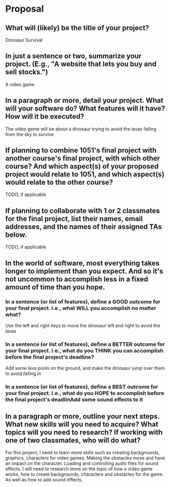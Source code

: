 # Proposal

## What will (likely) be the title of your project?

Dinosaur Survival

## In just a sentence or two, summarize your project. (E.g., "A website that lets you buy and sell stocks.")

A video game

## In a paragraph or more, detail your project. What will your software do? What features will it have? How will it be executed?

The video game will be about a dinosaur trying to avoid the lavas falling from the sky to survive

## If planning to combine 1051's final project with another course's final project, with which other course? And which aspect(s) of your proposed project would relate to 1051, and which aspect(s) would relate to the other course?

TODO, if applicable

## If planning to collaborate with 1 or 2 classmates for the final project, list their names, email addresses, and the names of their assigned TAs below.

TODO, if applicable

## In the world of software, most everything takes longer to implement than you expect. And so it's not uncommon to accomplish less in a fixed amount of time than you hope.

### In a sentence (or list of features), define a GOOD outcome for your final project. I.e., what WILL you accomplish no matter what?

Use the left and right keys to move the dinosaur left and right to avoid the lavas

### In a sentence (or list of features), define a BETTER outcome for your final project. I.e., what do you THINK you can accomplish before the final project's deadline?

Add some lava pools on the ground, and make the dinosaur jump over them to avoid falling in

### In a sentence (or list of features), define a BEST outcome for your final project. I.e., what do you HOPE to accomplish before the final project's deadlinAdd some sound effects to it

## In a paragraph or more, outline your next steps. What new skills will you need to acquire? What topics will you need to research? If working with one of two classmates, who will do what?

For this project, I need to learn more skills such as creating backgrounds, graphics, characters for video games. Making the obstacles move and have an impact on the character. Loading and controlling audio files for sound effects. I will need to research more on the topic of how a video game works, how to create backgrounds, characters and obstacles for the game. As well as how to add sound effects.
